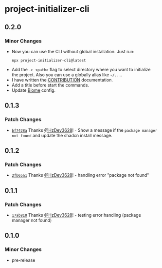 # project-initializer-cli

## 0.2.0

### Minor Changes

-  Now you can use the CLI without global installation. Just run:
    ```
    npx project-initializer-cli@latest
    ```
-   Add the `-c <path>` flag to select directory where you want to initialize the project. Also you can use a globally alias like `~/...`.
-   I have written the <a href="https://github.com/HzDev3628/project-initializer-cli/blob/main/CONTRIBUTING.md">CONTRIBUTION</a> documentation.
-   Add a title before start the commands.
-   Update <a href="https://biomejs.dev">Biome</a> config.

## 0.1.3

### Patch Changes

- [`bf7428a`](https://github.com/HzDev3628/project-initializer-cli/commit/bf7428a48e794f62c31d195ace47388231f8cc1f) Thanks [@HzDev3628](https://github.com/HzDev3628)! - Show a message if the `package manager not found` and update the shadcn install message.

## 0.1.2

### Patch Changes

- [`2fb65a1`](https://github.com/HzDev3628/project-initializer-cli/commit/2fb65a1dee7778cd7c07ca99785bb742e772e76a) Thanks [@HzDev3628](https://github.com/HzDev3628)! - handling error "package not found"

## 0.1.1

### Patch Changes

- [`17ab810`](https://github.com/HzDev3628/project-initializer-cli/commit/17ab81078c7441db36c74b080afc7a92af03b995) Thanks [@HzDev3628](https://github.com/HzDev3628)! - testing error handling (package manager not found)

## 0.1.0

### Minor Changes

- pre-release
